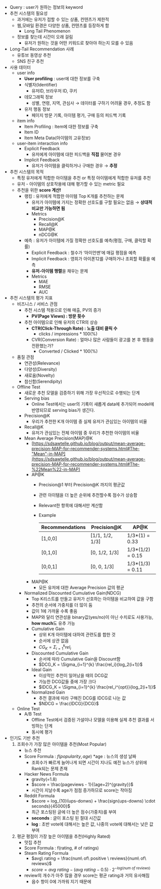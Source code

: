 - Query : user가 원하는 정보의 keyword
- 추천 시스템의 필요성
    - 과거에는 유저가 접할 수 있는 상품, 컨텐츠가 제한적
    - 웹,모바일 환경은 다양한 상품, 컨텐츠를 등장하게 함
        - Long Tail Phenomenon
    - 정보를 찾는데 시간이 오래 걸림
        - 유저가 원하는 것을 어떤 키워드로 찾아야 하는지 모를 수 있음
- Long-Tail Recommendation 사례
    - 유튜브 동영상 추천
    - SNS 친구 추천
- 사용 데이터
    - user info
        - **User profiling** : user에 대한 정보를 구축
        - 식별자(Identifier)
            - 유저ID, 브라우저 ID, 쿠키
        - 데모그래픽 정보
            - 성별, 연령, 지역, 관심사 → 데이터를 구하기 어려울 경우, 추정도 함
        - 유저 행동 정보
            - 페이지 방문 기록, 아이템 평가, 구매 등의 피드백 기록
    - item info
        - Item Profiling : Item에 대한 정보를 구축
        - Item ID
        - Item Meta Data(아이템의 고유정보)
    - user-item interaction info
        - Explicit Feedback
            - 유저에게 아이템에 대한 피드백을 **직접** 물어본 경우
        - Implicit Feedback
            - 유저가 아이템을 클릭하거나 구매한 경우 → **추정**
- 추천 시스템의 목적
    - 특정 유저에게 적합한 아이템을 추천 or 특정 아이템에게 적합한 유저를 추천
    - 유저 - 아이템의 상호작용에 대해 평가할 수 있는 metric 필요
    - 추천을 위한 **score 계산!**
        - 랭킹 : 유저에게 적합한 아이템 Top K개를 추천하는 문제
            - 유저가 아이템에 가지는 정확한 선호도를 구할 필요는 없음 → **상대적 비교만 가능하면 됨**
            - Metrics
                - Precision@K
                - Recall@K
                - MAP@K
                - nDCG@K
        - 예측 : 유저가 아이템에 가질 정확한 선호도를 예측(평점, 구매, 클릭할 확률)
            - Explicit Feedback : 철수가 ‘아이언맨’에 매길 평점을 예측
            - Implicit Feedback : 영희가 아이폰12를 구매하거나 조회할 확률을 예측
            - **유저-아이템 행렬**을 채우는 문제
            - Metrics
                - MAE
                - RMSE
                - AUC
- 추천 시스템의 평가 지표
    - 비즈니스 / 서비스 관점
        - 추천 시스템 적용으로 인해 매출, PV의 증가
            - **PV(Page Views) : 방문 횟수**
        - 추천 아이템으로 인해 유저의 CTR의 상승
            - **CTR(Click-Through Rate) : 노출 대비 클릭 수**
                - clicks / impressions * 100(%)
            - CVR(Conversion Rate) : 얼마나 많은 사람들이 광고를 본 후 행동을 전환했는가?
                - Converted / Clicked * 100(%)
    - 품질 관점
        - 연관성(Relevance)
        - 다양성(Diversity)
        - 새로움(Novelty)
        - 참신함(Serendipity)
    - Offline Test
        - 새로운 추천 모델을 검증하기 위해 가장 우선적으로 수행되는 단계
        - Serving bias
            - Online Test에서는 user의 기록이 새롭게 data에 추가되어 model에 반영되므로 serving bias가 생긴다.
        - Precision@K
            - 우리가 추천한 K개 아이템 중 실제 유저가 관심있는 아이템의 비율
        - Recall@K
            - 유저가 관심있는 전체 아이템 중 우리가 추천한 아이템의 비율
        - Mean Average Precision(MAP)@K
            - [https://sdsawtelle.github.io/blog/output/mean-average-precision-MAP-for-recommender-systems.html#The-"Mean"-in-MAP](https://sdsawtelle.github.io/blog/output/mean-average-precision-MAP-for-recommender-systems.html#The-%22Mean%22-in-MAP)
            - AP@K
                - Precision@1 부터 Precision@K 까지의 평균값
                - 관련 아이템을 더 높은 순위에 추천할수록 점수가 상승함
                - Relevant한 항목에 대해서만 계산함
                - Example
                    
                    
                    | Recommendations | Precision@K | AP@K |
                    | --- | --- | --- |
                    | [1,0,0] | [1/1, 1/2, 1/3] | 1/3*(1) = 0.33 |
                    | [0,1,0] | [0, 1/2, 1/3] | 1/3*(1/2) = 0.15 |
                    | [0,0,1] | [0, 0, 1/3] | 1/3*(1/3) = 0.11 |
            - MAP@K
                - 모든 유저에 대한 Average Precision 값의 평균
        - Normalized Discounted Cumulative Gain(NDCG)
            - Top K리스트를 만들고 유저가 선호하는 아이템을 비교하여 값을 구함
            - 추천의 순서에 가중치를 더 많이 둠
            - 값이 1에 가까울 수록 좋음
            - MAP와 달리 연관성을 binary값(yes/no)이 아닌 수치로도 사용가능, **how much**도 유추 가능
            - Cumulative Gain
                - 상위 K개 아이템에 대하여 관련도를 합한 것
                - 순서에 상관 없음
                - $CG_K = \Sigma_{i=1}^{k} rel_i$
            - Discounted Cumulative Gain
                - 순서에 따라 Cumulative Gain을 Discount함
                - $DCG_K = \Sigma_{i=1}^{k} \frac{rel_i}{log_2(i+1)}$
            - Ideal Gain
                - 이상적인 추천이 일어났을 때의 DCG값
                - 가능한 DCG값들 중에 가장 크다
                - $IDCG_K = \Sigma_{i=1}^{k} \frac{rel_i^{opt}}{log_2(i+1)}$
            - Normalized Gain
                - 추천 결과에 따라 구해진 DCG를 IDCG로 나눈 값
                - $NDCG = \frac{IDCG}{DCG}$
    - Online Test
        - A/B Test
            - Offline Test에서 검증된 가설이나 모델을 이용해 실제 추천 결과를 서빙하는 단계
            - 동시에 평가
- 인기도 기반 추천
    1. 조회수가 가장 많은 아이템을 추천(Most Popular)
        - 뉴스 추천
        - Score Formula : $f(popularity, age)$ *age : 뉴스의 생성 날짜
            - 조회수가 빠르게 늘어나게 되면 시간이 지나도 예전 뉴스가 상위에 Rank되는 문제 존재
        - Hacker News Formula
            - gravity(=1.8)
            - $score = \frac{pageviews - 1}{(age+2)^{gravity}}$
            - 시간이 지날수록 age가 점점 증가하므로 score는 작아짐
        - Reddit Formula
            - $score = log_{10}(ups-donws) + \frac{sign(ups-downs) \cdot seconds}{45000}$
            - 최근 포스팅된 글에 더 높은 점수(가중치)를 부여
            - **seconds** : 글이 포스팅 된 절대 시간값
            - **log** : 초반 vote에 대해서는 높은 값, 나중의 vote에 대해서는 낮은 값 부여
    2. 평균 평점이 가장 높은 아이템을 추천(Highly Rated)
        - 맛집 추천
        - Score Formula : f(rating, # of ratings)
        - Steam Rating Formula
            - $avg\ rating = \frac{num\ of\ positive \ reviews}{num\ of\ reviews}$
            - $score = avg\ rating - (avg\ rating - 0.5) \cdot 2^{-log(num\ of\ reviews)}$
        - review의 개수가 아주 많을 경우 score는 평균 rating과 거의 유사해짐
            - 음수 항이 0에 가까워 지기 때문에
